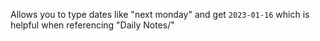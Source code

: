 Allows you to type dates like "next monday" and get `2023-01-16` which is helpful when referencing "Daily Notes/"